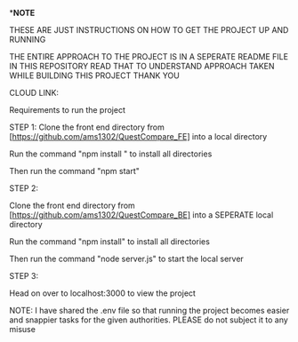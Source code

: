 *************NOTE************

THESE ARE JUST INSTRUCTIONS ON HOW TO GET THE PROJECT UP AND RUNNING 

THE ENTIRE APPROACH TO THE PROJECT IS IN A SEPERATE README FILE IN THIS REPOSITORY
READ THAT TO UNDERSTAND APPROACH TAKEN WHILE BUILDING THIS PROJECT THANK YOU


CLOUD LINK:










Requirements to run the project 

STEP 1:
Clone the front end directory from [https://github.com/ams1302/QuestCompare_FE]
into a local directory

Run the command "npm install " to install all directories

Then run the command "npm start"

STEP 2: 

Clone the front end directory from [https://github.com/ams1302/QuestCompare_BE]
into a SEPERATE  local directory

Run the command "npm install" to install all directories

Then run the command "node server.js" to start the local server 


STEP 3: 

Head on over to localhost:3000 to  view the project


NOTE: I have shared the .env file so that running the project becomes easier and snappier tasks for the given authorities. PLEASE do not subject it to any misuse
